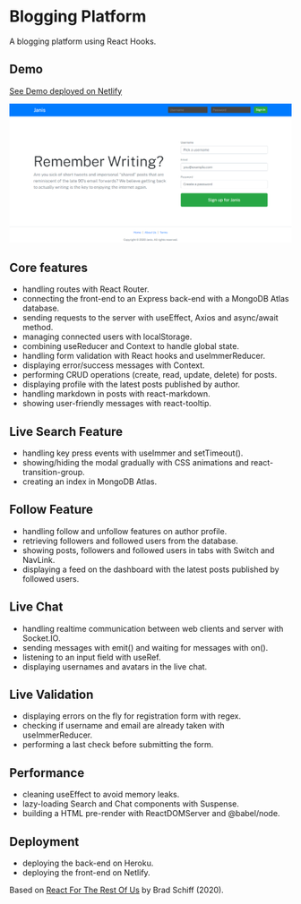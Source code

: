 # Blogging Platform

A blogging platform using React Hooks.

## Demo

[See Demo deployed on Netlify](https://react-blogging-platform.netlify.app/)

![](screenshot.png)

## Core features

- handling routes with React Router.
- connecting the front-end to an Express back-end with a MongoDB Atlas database.
- sending requests to the server with useEffect, Axios and async/await method.
- managing connected users with localStorage.
- combining useReducer and Context to handle global state.
- handling form validation with React hooks and useImmerReducer.
- displaying error/success messages with Context.
- performing CRUD operations (create, read, update, delete) for posts.
- displaying profile with the latest posts published by author.
- handling markdown in posts with react-markdown.
- showing user-friendly messages with react-tooltip.

## Live Search Feature

- handling key press events with useImmer and setTimeout().
- showing/hiding the modal gradually with CSS animations and react-transition-group.
- creating an index in MongoDB Atlas.

## Follow Feature

- handling follow and unfollow features on author profile.
- retrieving followers and followed users from the database.
- showing posts, followers and followed users in tabs with Switch and NavLink.
- displaying a feed on the dashboard with the latest posts published by followed users.

## Live Chat

- handling realtime communication between web clients and server with Socket.IO.
- sending messages with emit() and waiting for messages with on().
- listening to an input field with useRef.
- displaying usernames and avatars in the live chat.

## Live Validation

- displaying errors on the fly for registration form with regex.
- checking if username and email are already taken with useImmerReducer.
- performing a last check before submitting the form.

## Performance

- cleaning useEffect to avoid memory leaks.
- lazy-loading Search and Chat components with Suspense.
- building a HTML pre-render with ReactDOMServer and @babel/node.

## Deployment

- deploying the back-end on Heroku.
- deploying the front-end on Netlify.

Based on [React For The Rest Of Us](https://www.udemy.com/course/react-for-the-rest-of-us/) by Brad Schiff (2020).
